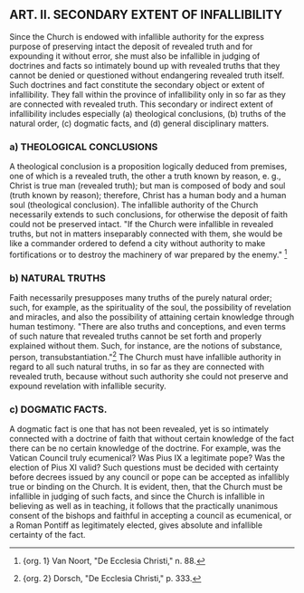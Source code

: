 ## ART. II. SECONDARY EXTENT OF INFALLIBILITY

Since the Church is endowed with infallible authority for the express purpose of preserving intact the deposit of revealed truth and for expounding it without error, she must also be infallible in judging of doctrines and facts so intimately bound up with revealed truths that they cannot be denied or questioned without endangering revealed truth itself. Such doctrines and fact constitute the secondary object or extent of infallibility. They fall within the province of infallibility only in so far as they are connected with revealed truth. This secondary or indirect extent of infallibility includes especially (a) theological conclusions, (b) truths of the natural order, (c) dogmatic facts, and (d) general disciplinary matters.

### a) THEOLOGICAL CONCLUSIONS

A theological conclusion is a proposition logically deduced from premises, one of which is a revealed truth, the other a truth known by reason, e. g., Christ is true man (revealed truth); but man is composed of body and soul (truth known by reason); therefore, Christ has a human body and a human soul (theological conclusion). The infallible authority of the Church necessarily extends to such conclusions, for otherwise the deposit of faith could not be preserved intact. "If the Church were infallible in revealed truths, but not in matters inseparably connected with them, she would be like a commander ordered to defend a city without authority to make fortifications or to destroy the machinery of war prepared by the enemy." [^1]

### b) NATURAL TRUTHS

Faith necessarily presupposes many truths of the purely natural order; such, for example, as the spirituality of the soul, the possibility of revelation and miracles, and also the possibility of attaining certain knowledge through human testimony. "There are also truths and conceptions, and even terms of such nature that revealed truths cannot be set forth and properly explained without them. Such, for instance, are the notions of substance, person, transubstantiation."[^2] The Church must have infallible authority in regard to all such natural truths, in so far as they are connected with revealed truth, because without such authority she could not preserve and expound revelation with infallible security.

### c) DOGMATIC FACTS.

A dogmatic fact is one that has not been revealed, yet is so intimately connected with a doctrine of faith that without certain knowledge of the fact there can be no certain knowledge of the doctrine. For example, was the Vatican Council truly ecumenical? Was Pius IX a legitimate pope? Was the election of Pius XI valid? Such questions must be decided with certainty before decrees issued by any council or pope can be accepted as infallibly true or binding on the Church. It is evident, then, that the Church must be infallible in judging of such facts, and since the Church is infallible in believing as well as in teaching, it follows that the practically unanimous consent of the bishops and faithful in accepting a council as ecumenical, or a Roman Pontiff as legitimately elected, gives absolute and infallible certainty of the fact.

[^1]: {org. 1} Van Noort, "De Ecclesia Christi," n. 88.

[^2]: {org. 2} Dorsch, "De Ecclesia Christi," p. 333.
